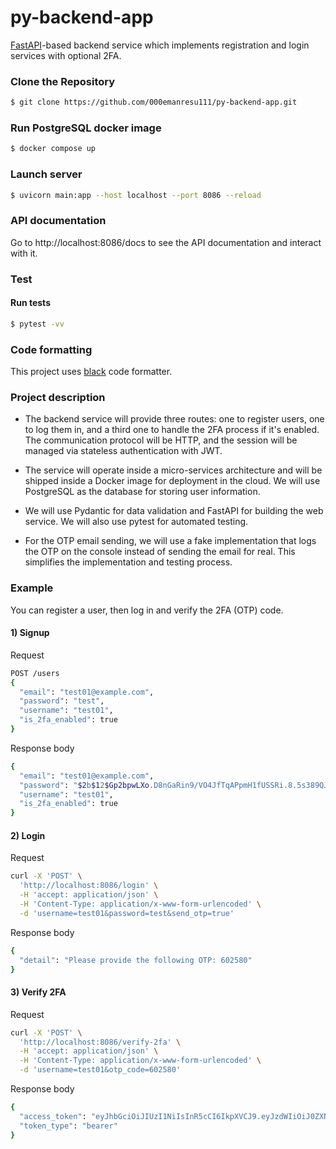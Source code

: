 # py-backend-app

[FastAPI](https://fastapi.tiangolo.com)-based backend service which implements registration and login services with
optional 2FA.

### Clone the Repository
```bash
$ git clone https://github.com/000emanresu111/py-backend-app.git
```

### Run PostgreSQL docker image

```bash
$ docker compose up
```

### Launch server

```bash
$ uvicorn main:app --host localhost --port 8086 --reload
```

### API documentation

Go to http://localhost:8086/docs to see the API documentation and interact with it.

### Test

#### Run tests
```bash
$ pytest -vv
```

### Code formatting

This project uses [black](https://github.com/psf/black) code formatter.

### Project description

- The backend service will provide three routes: one to register users, one to log them in, and a third one to handle
  the 2FA process if it's enabled. The communication protocol will be HTTP, and the session will be managed via
  stateless authentication with JWT.

- The service will operate inside a micro-services architecture and will be shipped inside a Docker image for deployment
  in the cloud. We will use PostgreSQL as the database for storing user information.

- We will use Pydantic for data validation and FastAPI for building the web service. We will also use pytest for
  automated testing.

- For the OTP email sending, we will use a fake implementation that logs the OTP on the console instead of sending the
  email for real. This simplifies the implementation and testing process.

### Example

You can register a user, then log in and verify the 2FA (OTP) code.

#### 1) Signup

Request
```bash
POST /users
{
  "email": "test01@example.com",
  "password": "test",
  "username": "test01",
  "is_2fa_enabled": true
}
```

Response body
```bash
{
  "email": "test01@example.com",
  "password": "$2b$12$Gp2bpwLXo.D8nGaRin9/VO4JfTqAPpmH1fUSSRi.8.5s389QJ.8py",
  "username": "test01",
  "is_2fa_enabled": true
}
```

#### 2) Login

Request
```bash
curl -X 'POST' \
  'http://localhost:8086/login' \
  -H 'accept: application/json' \
  -H 'Content-Type: application/x-www-form-urlencoded' \
  -d 'username=test01&password=test&send_otp=true'
```

Response body
```bash
{
  "detail": "Please provide the following OTP: 602580"
}
```
#### 3) Verify 2FA

Request
```bash
curl -X 'POST' \
  'http://localhost:8086/verify-2fa' \
  -H 'accept: application/json' \
  -H 'Content-Type: application/x-www-form-urlencoded' \
  -d 'username=test01&otp_code=602580'
```

Response body
```bash
{
  "access_token": "eyJhbGciOiJIUzI1NiIsInR5cCI6IkpXVCJ9.eyJzdWIiOiJ0ZXN0MDEiLCJleHAiOjE2ODM1NjgzMjR9.XOx1ZW8usgKG2_nDdccvvMcNSSPBn88ZdTRC9ObzKxM",
  "token_type": "bearer"
}
```
